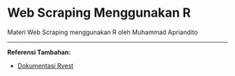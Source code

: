 # Web Scraping Menggunakan R
Materi Web Scraping menggunakan R oleh Muhammad Apriandito

---

__Referensi Tambahan:__
* [Dokumentasi Rvest](https://rvest.tidyverse.org/)
